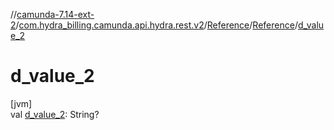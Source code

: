 //[camunda-7.14-ext-2](../../../../index.md)/[com.hydra_billing.camunda.api.hydra.rest.v2](../../index.md)/[Reference](../index.md)/[Reference](index.md)/[d_value_2](d_value_2.md)

# d_value_2

[jvm]\
val [d_value_2](d_value_2.md): String?
